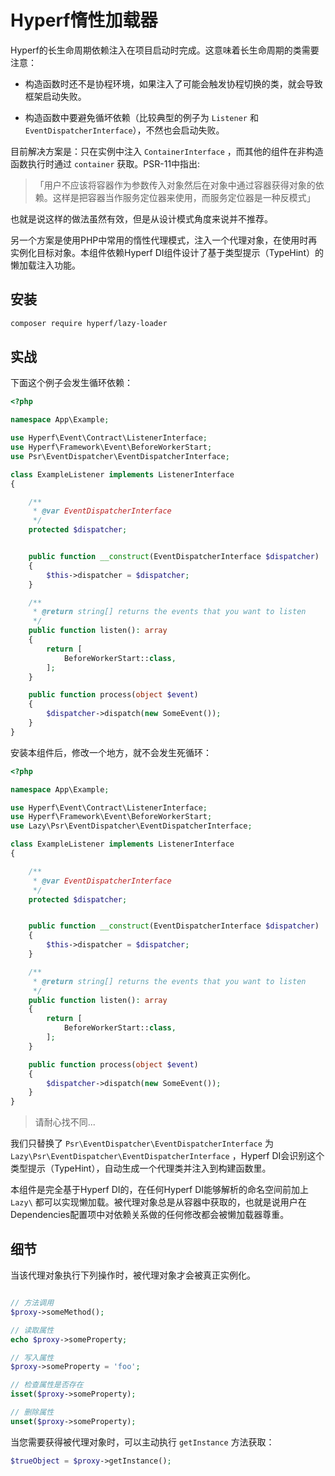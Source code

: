 # Hyperf惰性加载器

Hyperf的长生命周期依赖注入在项目启动时完成。这意味着长生命周期的类需要注意：

* 构造函数时还不是协程环境，如果注入了可能会触发协程切换的类，就会导致框架启动失败。

* 构造函数中要避免循坏依赖（比较典型的例子为 `Listener` 和 `EventDispatcherInterface`），不然也会启动失败。

目前解决方案是：只在实例中注入 `ContainerInterface` ，而其他的组件在非构造函数执行时通过 `container` 获取。PSR-11中指出:

> 「用户不应该将容器作为参数传入对象然后在对象中通过容器获得对象的依赖。这样是把容器当作服务定位器来使用，而服务定位器是一种反模式」

也就是说这样的做法虽然有效，但是从设计模式角度来说并不推荐。

另一个方案是使用PHP中常用的惰性代理模式，注入一个代理对象，在使用时再实例化目标对象。本组件依赖Hyperf DI组件设计了基于类型提示（TypeHint）的懒加载注入功能。

## 安装

```bash
composer require hyperf/lazy-loader
```

## 实战

下面这个例子会发生循环依赖：

```php
<?php

namespace App\Example;

use Hyperf\Event\Contract\ListenerInterface;
use Hyperf\Framework\Event\BeforeWorkerStart;
use Psr\EventDispatcher\EventDispatcherInterface;

class ExampleListener implements ListenerInterface
{

    /**
     * @var EventDispatcherInterface
     */
    protected $dispatcher;


    public function __construct(EventDispatcherInterface $dispatcher)
    {
        $this->dispatcher = $dispatcher;
    }

    /**
     * @return string[] returns the events that you want to listen
     */
    public function listen(): array
    {
        return [
            BeforeWorkerStart::class,
        ];
    }

    public function process(object $event)
    {
        $dispatcher->dispatch(new SomeEvent());
    }
}
```

安装本组件后，修改一个地方，就不会发生死循环：

```php
<?php

namespace App\Example;

use Hyperf\Event\Contract\ListenerInterface;
use Hyperf\Framework\Event\BeforeWorkerStart;
use Lazy\Psr\EventDispatcher\EventDispatcherInterface;

class ExampleListener implements ListenerInterface
{

    /**
     * @var EventDispatcherInterface
     */
    protected $dispatcher;


    public function __construct(EventDispatcherInterface $dispatcher)
    {
        $this->dispatcher = $dispatcher;
    }

    /**
     * @return string[] returns the events that you want to listen
     */
    public function listen(): array
    {
        return [
            BeforeWorkerStart::class,
        ];
    }

    public function process(object $event)
    {
        $dispatcher->dispatch(new SomeEvent());
    }
}
```

> 请耐心找不同...

我们只替换了 `Psr\EventDispatcher\EventDispatcherInterface` 为 `Lazy\Psr\EventDispatcher\EventDispatcherInterface` ，Hyperf DI会识别这个类型提示（TypeHint），自动生成一个代理类并注入到构建函数里。

本组件是完全基于Hyperf DI的，在任何Hyperf DI能够解析的命名空间前加上 `Lazy\` 都可以实现懒加载。被代理对象总是从容器中获取的，也就是说用户在Dependencies配置项中对依赖关系做的任何修改都会被懒加载器尊重。

## 细节

当该代理对象执行下列操作时，被代理对象才会被真正实例化。

```php

// 方法调用
$proxy->someMethod();

// 读取属性
echo $proxy->someProperty;

// 写入属性
$proxy->someProperty = 'foo';

// 检查属性是否存在
isset($proxy->someProperty);

// 删除属性
unset($proxy->someProperty);

```

当您需要获得被代理对象时，可以主动执行 `getInstance` 方法获取：

```php
$trueObject = $proxy->getInstance();
```

